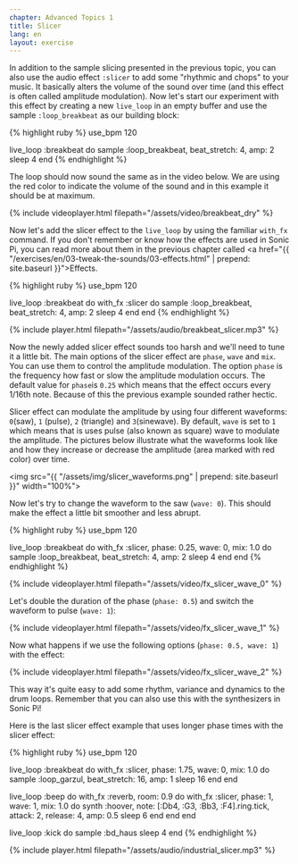 ```yaml
---
chapter: Advanced Topics 1
title: Slicer
lang: en
layout: exercise
---
```


In addition to the sample slicing presented in the previous topic, you can also use the audio effect `:slicer` to add some "rhythmic and chops" to your music. It basically alters the volume of the sound over time (and this effect is often called amplitude modulation). Now let's start our experiment with this effect by creating a new `live_loop` in an empty buffer and use the sample `:loop_breakbeat` as our building block: 

{% highlight ruby %}
use_bpm 120

live_loop :breakbeat do
  sample :loop_breakbeat, beat_stretch: 4, amp: 2
  sleep 4
end
{% endhighlight %}

The loop should now sound the same as in the video below. We are using the red color to indicate the volume of the sound and in this example it should be at maximum.  

{% include videoplayer.html filepath="/assets/video/breakbeat_dry" %}

Now let's add the slicer effect to the `live_loop` by using the familiar `with_fx` command. If you don't remember or know how the effects are used in Sonic Pi, you can read more about them in the previous chapter called  <a href="{{ "/exercises/en/03-tweak-the-sounds/03-effects.html" | prepend: site.baseurl }}">Effects</a>.

{% highlight ruby %}
use_bpm 120

live_loop :breakbeat do
  with_fx :slicer do
    sample :loop_breakbeat, beat_stretch: 4, amp: 2
    sleep 4
  end
end
{% endhighlight %}

{% include player.html filepath="/assets/audio/breakbeat_slicer.mp3" %}

Now the newly added slicer effect sounds too harsh and we'll need to tune it a little bit. The main options of the slicer effect are `phase`, `wave` and `mix`. You can use them to control the amplitude modulation. The option `phase` is the frequency how fast or slow the amplitude modulation occurs. The default value for `phase`is `0.25` which means that the effect occurs every 1/16th note. Because of this the previous example sounded rather hectic. 

Slicer effect can modulate the amplitude by using four different waveforms: `0`(saw), `1` (pulse), `2` (triangle) and `3`(sinewave). By default, `wave` is set to `1` which means that is uses pulse (also known as square) wave to modulate the amplitude. The pictures below illustrate what the waveforms look like and how they increase or decrease the amplitude (area marked with red color) over time. 

<img src="{{ "/assets/img/slicer_waveforms.png" | prepend: site.baseurl }}" width="100%">

Now let's try to change the waveform to the saw (`wave: 0`). This should make the effect a little bit smoother and less abrupt. 

{% highlight ruby %}
use_bpm 120

live_loop :breakbeat do
  with_fx :slicer, phase: 0.25, wave: 0, mix: 1.0 do
    sample :loop_breakbeat, beat_stretch: 4, amp: 2
    sleep 4
  end
end
{% endhighlight %}

{% include videoplayer.html filepath="/assets/video/fx_slicer_wave_0" %}

Let's double the duration of the phase (`phase: 0.5`) and switch the waveform to pulse (`wave: 1`):

{% include videoplayer.html filepath="/assets/video/fx_slicer_wave_1" %}

Now what happens if we use the following options (`phase: 0.5, wave: 1`) with the effect:

{% include videoplayer.html filepath="/assets/video/fx_slicer_wave_2" %}

This way it's quite easy to add some rhythm, variance and dynamics to the drum loops. Remember that you can also use this with the synthesizers in Sonic Pi! 

Here is the last slicer effect example that uses longer phase times with the slicer effect:

{% highlight ruby %}
use_bpm 120

live_loop :breakbeat do
  with_fx :slicer, phase: 1.75, wave: 0, mix: 1.0 do
    sample :loop_garzul, beat_stretch: 16, amp: 1
    sleep 16
  end
end

live_loop :beep do
  with_fx :reverb, room: 0.9 do
    with_fx :slicer, phase: 1, wave: 1, mix: 1.0 do
      synth :hoover, note: [:Db4, :G3, :Bb3, :F4].ring.tick, attack: 2, release: 4, amp: 0.5
      sleep 6
    end
  end
end

live_loop :kick do
  sample :bd_haus
  sleep 4
end
{% endhighlight %}

{% include player.html filepath="/assets/audio/industrial_slicer.mp3" %}
